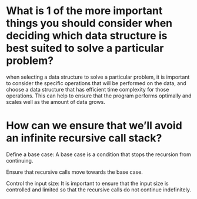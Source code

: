 # What is 1 of the more important things you should consider when deciding which data structure is best suited to solve a particular problem?

when selecting a data structure to solve a particular problem, it is important to consider the specific operations that will be performed on the data, and choose a data structure that has efficient time complexity for those operations. This can help to ensure that the program performs optimally and scales well as the amount of data grows.


# How can we ensure that we’ll avoid an infinite recursive call stack?

Define a base case: A base case is a condition that stops the recursion from continuing.

Ensure that recursive calls move towards the base case.

Control the input size: It is important to ensure that the input size is controlled and limited so that the recursive calls do not continue indefinitely. 